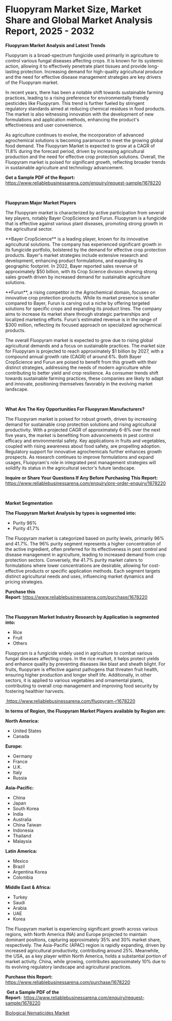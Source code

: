 <p><h1>Fluopyram Market Size, Market Share and Global Market Analysis Report, 2025 - 2032</h1></p><p><strong>Fluopyram Market Analysis and Latest Trends</strong></p>
<p><p>Fluopyram is a broad-spectrum fungicide used primarily in agriculture to control various fungal diseases affecting crops. It is known for its systemic action, allowing it to effectively penetrate plant tissues and provide long-lasting protection. Increasing demand for high-quality agricultural produce and the need for effective disease management strategies are key drivers of the Fluopyram market. </p><p>In recent years, there has been a notable shift towards sustainable farming practices, leading to a rising preference for environmentally friendly pesticides like Fluopyram. This trend is further fueled by stringent regulatory standards aimed at reducing chemical residues in food products. The market is also witnessing innovation with the development of new formulations and application methods, enhancing the product's effectiveness and user convenience. </p><p>As agriculture continues to evolve, the incorporation of advanced agrochemical solutions is becoming paramount to meet the growing global food demand. The Fluopyram Market is expected to grow at a CAGR of 11.8% during the forecast period, driven by increasing agricultural production and the need for effective crop protection solutions. Overall, the Fluopyram market is poised for significant growth, reflecting broader trends in sustainable agriculture and technology advancement.</p></p>
<p><strong>Get a Sample PDF of the Report:&nbsp;</strong> <a href="https://www.reliablebusinessarena.com/enquiry/request-sample/1678220?utm_campaign=2939&utm_medium=2&utm_source=Github&utm_content=ia&utm_term=25032025&utm_id=fluopyram">https://www.reliablebusinessarena.com/enquiry/request-sample/1678220</a></p>
<p>&nbsp;</p>
<p><strong>Fluopyram Major Market Players</strong></p>
<p><p>The Fluopyram market is characterized by active participation from several key players, notably Bayer CropScience and Furun. Fluopyram is a fungicide that is effective against various plant diseases, promoting strong growth in the agricultural sector.</p><p>**Bayer CropScience** is a leading player, known for its innovative agricultural solutions. The company has experienced significant growth in its fungicide portfolio, bolstered by the demand for effective crop protection products. Bayer's market strategies include extensive research and development, enhancing product formulations, and expanding its geographic footprint. In 2022, Bayer reported sales revenue of approximately $50 billion, with its Crop Science division showing strong sales growth driven by increased demand for sustainable agriculture solutions.</p><p>**Furun**, a rising competitor in the Agrochemical domain, focuses on innovative crop protection products. While its market presence is smaller compared to Bayer, Furun is carving out a niche by offering targeted solutions for specific crops and expanding its product lines. The company aims to increase its market share through strategic partnerships and localized marketing efforts. Furun's estimated revenue is in the range of $300 million, reflecting its focused approach on specialized agrochemical products.</p><p>The overall Fluopyram market is expected to grow due to rising global agricultural demands and a focus on sustainable practices. The market size for Fluopyram is projected to reach approximately $1 billion by 2027, with a compound annual growth rate (CAGR) of around 6%. Both Bayer CropScience and Furun are poised to benefit from this growth with their distinct strategies, addressing the needs of modern agriculture while contributing to better yield and crop resilience. As consumer trends shift towards sustainable farming practices, these companies are likely to adapt and innovate, positioning themselves favorably in the evolving market landscape.</p></p>
<p>&nbsp;</p>
<p><strong>What Are The Key Opportunities For Fluopyram Manufacturers?</strong></p>
<p><p>The Fluopyram market is poised for robust growth, driven by increasing demand for sustainable crop protection solutions and rising agricultural productivity. With a projected CAGR of approximately 6-8% over the next five years, the market is benefiting from advancements in pest control efficacy and environmental safety. Key applications in fruits and vegetables, coupled with rising awareness about food safety, are propelling adoption. Regulatory support for innovative agrochemicals further enhances growth prospects. As research continues to improve formulations and expand usages, Fluopyram's role in integrated pest management strategies will solidify its status in the agricultural sector's future landscape.</p></p>
<p><strong>Inquire or Share Your Questions If Any Before Purchasing This Report:</strong> <a href="https://www.reliablebusinessarena.com/enquiry/pre-order-enquiry/1678220?utm_campaign=2939&utm_medium=2&utm_source=Github&utm_content=ia&utm_term=25032025&utm_id=fluopyram">https://www.reliablebusinessarena.com/enquiry/pre-order-enquiry/1678220</a></p>
<p>&nbsp;</p>
<p><strong>Market Segmentation</strong></p>
<p><strong>The Fluopyram Market Analysis by types is segmented into:</strong></p>
<p><ul><li>Purity 96%</li><li>Purity 41.7%</li></ul></p>
<p><p>The Fluopyram market is categorized based on purity levels, primarily 96% and 41.7%. The 96% purity segment represents a higher concentration of the active ingredient, often preferred for its effectiveness in pest control and disease management in agriculture, leading to increased demand from crop protection sectors. Conversely, the 41.7% purity market caters to formulations where lower concentrations are desirable, allowing for cost-effective products or specific application methods. Each segment targets distinct agricultural needs and uses, influencing market dynamics and pricing strategies.</p></p>
<p><strong>Purchase this Report:&nbsp;</strong><a href="https://www.reliablebusinessarena.com/purchase/1678220?utm_campaign=2939&utm_medium=2&utm_source=Github&utm_content=ia&utm_term=25032025&utm_id=fluopyram">https://www.reliablebusinessarena.com/purchase/1678220</a></p>
<p>&nbsp;</p>
<p><strong>The Fluopyram Market Industry Research by Application is segmented into:</strong></p>
<p><ul><li>Rice</li><li>Fruit</li><li>Others</li></ul></p>
<p><p>Fluopyram is a fungicide widely used in agriculture to combat various fungal diseases affecting crops. In the rice market, it helps protect yields and enhance quality by preventing diseases like blast and sheath blight. For fruits, fluopyram is effective against pathogens that threaten fruit health, ensuring higher production and longer shelf life. Additionally, in other sectors, it is applied to various vegetables and ornamental plants, contributing to overall crop management and improving food security by fostering healthier harvests.</p></p>
<p><a href="https://www.reliablebusinessarena.com/fluopyram-r1678220?utm_campaign=2939&utm_medium=2&utm_source=Github&utm_content=ia&utm_term=25032025&utm_id=fluopyram">&nbsp;https://www.reliablebusinessarena.com/fluopyram-r1678220</a></p>
<p><strong>In terms of Region, the Fluopyram Market Players available by Region are:</strong></p>
<p>
    <p> <strong> North America: </strong>
        <ul>
            <li>United States</li>
            <li>Canada</li>
        </ul>
        </p> 
    <p> <strong> Europe: </strong>
        <ul>
            <li>Germany</li>
            <li>France</li>
            <li>U.K.</li>
            <li>Italy</li>
            <li>Russia</li>
        </ul>
        </p> 
    <p> <strong> Asia-Pacific: </strong>
        <ul>
            <li>China</li>
            <li>Japan</li>
            <li>South Korea</li>
            <li>India</li>
            <li>Australia</li>
            <li>China Taiwan</li>
            <li>Indonesia</li>
            <li>Thailand</li>
            <li>Malaysia</li>
        </ul>
        </p> 
    <p> <strong> Latin America: </strong>
        <ul>
            <li>Mexico</li>
            <li>Brazil</li>
            <li>Argentina Korea</li>
            <li>Colombia</li>
        </ul>
        </p> 
    <p> <strong> Middle East & Africa: </strong>
        <ul>
            <li>Turkey</li>
            <li>Saudi</li>
            <li>Arabia</li>
            <li>UAE</li>
            <li>Korea</li>
        </ul>
    </p>
    </p>
<p><p>The Fluopyram market is experiencing significant growth across various regions, with North America (NA) and Europe projected to maintain dominant positions, capturing approximately 35% and 30% market share, respectively. The Asia-Pacific (APAC) region is rapidly expanding, driven by increased agricultural productivity, contributing around 25%. Meanwhile, the USA, as a key player within North America, holds a substantial portion of market activity. China, while growing, contributes approximately 10% due to its evolving regulatory landscape and agricultural practices.</p></p>
<p><strong>Purchase this Report: </strong><a href="https://www.reliablebusinessarena.com/purchase/1678220?utm_campaign=2939&utm_medium=2&utm_source=Github&utm_content=ia&utm_term=25032025&utm_id=fluopyram">https://www.reliablebusinessarena.com/purchase/1678220</a></p>
<p>&nbsp;<strong>Get a Sample PDF of the Report:&nbsp;&nbsp;</strong><a href="https://www.reliablebusinessarena.com/enquiry/request-sample/1678220?utm_campaign=2939&utm_medium=2&utm_source=Github&utm_content=ia&utm_term=25032025&utm_id=fluopyram">https://www.reliablebusinessarena.com/enquiry/request-sample/1678220</a></p>
<p><strong></strong></p>
<p><p><a href="https://github.com/balapopepi/Market-Research-Report-List-1/blob/main/biological-nematicides-market.md?utm_campaign=2939&utm_medium=2&utm_source=Github&utm_content=ia&utm_term=25032025&utm_id=fluopyram">Biological Nematicides Market</a></p></p>